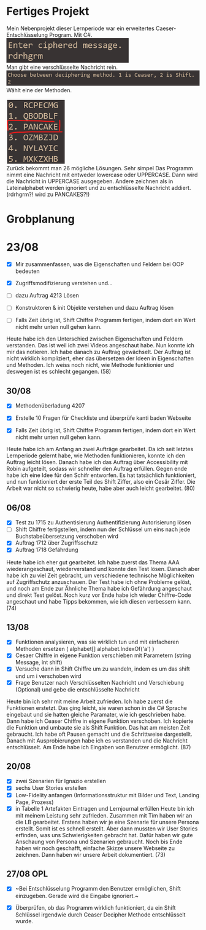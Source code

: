 # Fertiges Projekt
Mein Nebenprojekt dieser Lernperiode war ein erweitertes Caeser-Entschlüsselung Program. Mit C#.
![image](images/Enter_message.png)<br>
Man gibt eine verschlüsselte Nachricht rein.
<br>
![image](images/Choose_method.png)<br>
Wählt eine der Methoden.  
<br>
![image](images/Hidden_message.png)<br>
Zurück bekommt man 26 mögliche Lösungen.
Sehr simpel
Das Programm nimmt eine Nachricht mit entweder lowercase oder UPPERCASE. Dann wird die Nachricht in UPPERCASE ausgegeben. Andere zeichnen als in Lateinalphabet werden ignoriert und zu entschlüsselte Nachricht addiert. (rdrhgrm?! wird zu PANCAKES?!)

# Grobplanung

# 23/08

- [x] Mir zusammenfassen, was die Eigenschaften und Feldern bei OOP bedeuten

- [x] Zugriffsmodifizierung verstehen und...

- [ ] dazu Auftrag 4213 Lösen

- [ ] Konstruktoren & init Objekte verstehen und dazu Auftrag lösen

- [ ] Falls Zeit übrig ist, Shift Chiffre Programm fertigen, indem dort ein Wert nicht mehr unten null gehen kann.

Heute habe ich den Unterschied zwischen Eigenschaften und Feldern verstanden. Das ist weil ich zwei Videos angeschaut habe. Nun konnte ich mir das notieren. Ich habe danach zu Auftrag gewächselt. Der Auftrag ist nicht wirklich kompliziert, eher das übersetzen der Ideen in Eigenschaften und Methoden. Ich weiss noch nicht, wie Methode funktionier und deswegen ist es schlecht gegangen. (58)

## 30/08

- [x] Methodenüberladung 4207

- [x] Erstelle 10 Fragen für Checkliste und überprüfe kanti baden Webseite

- [x] Falls Zeit übrig ist, Shift Chiffre Programm fertigen, indem dort ein Wert nicht mehr unten null gehen kann.

Heute habe ich am Anfang an zwei Aufträge gearbeitet. Da ich seit letztes Lernperiode gelernt habe, wie Methoden funktionieren, konnte ich den Auftrag leicht lösen. Danach habe ich das Auftrag über Accessibility mit Robin aufgeteilt, sodass wir schneller den Auftrag erfüllen. Gegen ende habe ich eine Idee für den Schifr entworfen. Es hat tatsächlich funktioniert, und nun funktioniert der erste Teil des Shift Ziffer, also ein Cesär Ziffer. Die Arbeit war nicht so schwierig heute, habe aber auch leicht gearbeitet. (80)

## 06/08

- [x] Test zu 1715 zu Authentisierung Authentifizierung Autorisierung lösen
- [ ] Shift Chiffre fertigstellen, indem nun der Schlüssel um eins nach jede Buchstabeübersetzung verschoben wird
- [x] Auftrag 1712 über Zugriffsschutz
- [x] Auftrag 1718 Gefährdung

Heute habe ich eher gut gearbeitet. Ich habe zuerst das Thema AAA wiederangeschaut, wiederverstand und konnte den Test lösen. Danach aber habe ich zu viel Zeit gebracht, um verschiedene technische Möglichkeiten auf Zugriffschutz anzuschauen. Der Test habe ich ohne Probleme gelöst, und noch am Ende zur Ähnliche Thema habe ich Gefährdung angeschaut und direkt Test gelöst. Noch kurz vor Ende habe ich wieder Chiffre-Code angeschaut und habe Tipps bekommen, wie ich diesen verbessern kann. (74)

## 13/08

- [x] Funktionen analysieren, was sie wirklich tun und mit einfacheren Methoden ersetzen ( alphabet[] alphabet.IndexOf('a') )
- [x] Cesaer Chiffre in eigene Funktion verschieben mit Parametern (string Message, int shift)
- [x] Versuche dann in Shift Chiffre um zu wandeln, indem es um das shift und um i verschoben wird
- [x] Frage Benutzer nach Verschlüsselten Nachricht und Verschiebung (Optional) und gebe die entschlüsselte Nachricht 

Heute bin ich sehr mit meine Arbeit zufrieden. Ich habe zuerst die Funktionen erstetzt. Das ging leicht, sie waren schon in die C# Sprache eingebaut und sie hatten gleiche Paramater, wie ich geschrieben habe. Dann habe ich Ceaser Chiffre in eigene Funktion verschoben. Ich kopierte die Funktion und umbaute sie als Shift Funktion. Das hat am meisten Zeit gebraucht. Ich habe oft Pausen gemacht und die Schrittweise dargestellt. Danach mit Ausprobierungen habe ich es verstanden und die Nachricht entschlüsselt. Am Ende habe ich Eingaben von Benutzer ermöglicht. (87)

## 20/08

- [x] zwei Szenarien für Ignazio erstellen
- [x] sechs User Stories erstellen
- [x] Low-Fidelity anfangen (Informationsstruktur mit Bilder und Text, Landing Page, Prozess)
- [x] in Tabelle 1 Artefakten Eintragen und Lernjournal erfüllen
Heute bin ich mit meinem Leistung sehr zufrieden. Zusammen mit Tim haben wir an die LB gearbeitet. Erstens haben wir je eine Szenarie für unsere Persona erstellt. Somit ist es schnell erstellt. Aber dann mussten wir User Stories erfinden, was uns Schwierigkeiten gebracht hat. Dafür haben wir gute Anschaung von Persona und Szenarien gebraucht. Noch bis Ende haben wir noch geschafft, einfache Skizze unsere Webseite zu zeichnen. Dann haben wir unsere Arbeit dokumentiert. (73)

## 27/08 OPL

- [x] ~Bei Entschlüsselung Programm den Benutzer ermöglichen, Shift einzugeben. Gerade wird die Eingabe ignoriert.~

- [x] Überprüfen, ob das Programm wirklich funktioniert, da ein Shift Schlüssel irgendwie durch Ceaser Decipher Methode entschlüsselt wurde.
